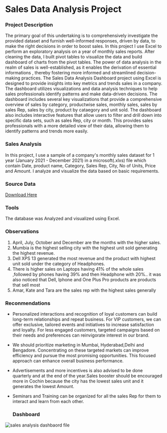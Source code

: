 # Sales Data Analysis Project


### Project Description

The primary goal of this undertaking is to comprehensively investigate the provided dataset and furnish well-informed responses, driven by data, to make the right decisions in order to boost sales.
In this project I use Excel to perform an exploratory analysis on a year of monthly sales reports. After cleaning the data, I built pivot tables to visualize the data and build dashboard of charts from the pivot tables. The power of data analysis in the realm of sales is well-established, as it enables the derivation of essential informations , thereby fostering more informed and streamlined decision-making practices.
The Sales Data Analysis Dashboard project using Excel is designed to provide insights into key metrics and trends sales in a company. The dashboard utilizes visualizations and data analysis techniques to help sales professionals identify patterns and make data-driven decisions. The dashboard includes several key visualizations that provide a comprehensive overview of sales by category, productwise sales, monthly sales, sales by sales Rep, sales by city, product by cataegory and unit sold.
The dashboard also includes interactive features that allow users to filter and drill down into specific data sets, such as sales Rep, city or month. This provides sales professionals with a more detailed view of their data, allowing them to identify patterns and trends more easily.


### Sales Analysis

In this project, I use a sample of a company's monthly sales dataset for 1 year (January 2021 - December 2021) in a microsoft(.xlxs) file which contain Date, product name, Category, Sales Rep, City, No of Units, Price and Amount. I analyze and visualize the data based on basic requirements.


### Source Data

[Download Here](https://www.youtube.com/redirect?event=video_description&redir_token=QUFFLUhqbXc2OEpqQ1RjdEdYc2pjYlRiSlJWRW11cFNsZ3xBQ3Jtc0tsellyQ3JuSUhKVTJxWmd2cFhVNWVGc1hRMHdmWmQxZTB1b2JMRWJjY2ZvQi1pYkJsOWhybVhLUDZSYkhjUXpZNkM1a3JFSUxjY0ZlaUY2ZTVaNGpsLWJuNHVURkQtb1NDbDNpODlaTHIzOVVBUjN3RQ&q=https%3A%2F%2Fdocs.google.com%2Fspreadsheets%2Fd%2F10jiJ0OOildRVm8sLc1qtP8vIurTZ7jqa%2Fedit%3Fusp%3Dsharing%26ouid%3D117553288234376939891%26rtpof%3Dtrue%26sd%3Dtrue&v=zk0_MUuCpYw)


### Tools

The database was Analyzed and visualized using Excel.

### Observations


1.	April, July, October and December are the months with the higher sales. 
2.	Mumbia is the highest selling city with the highest unit sold generating the highest revenue.
3.	Dell XPS 13 generated the most revenue and the product with highest unit sold under the category of Headphones.
4.	There is higher sales on Laptops having 41% of the whole sales ,followed by phones having 39% and then Headphone with 20%.. it was also noticed that Dell, Iphone and One Plus Pro products are products that sell most
5.	Amar, Kate and Tara are the sales rep with the highest sales generally


### Reconmendations

- Personalized interactions and recognition of loyal customers can build long-term relationships and repeat business. For VIP customers, we can offer exclusive, tailored events and initiatives to increase satisfaction and loyalty. For less engaged customers, targeted campaigns based on their needs and preferences can reinvigorate interest in our brand.

- We should prioritize marketing in Mumbai, Hyderabad,Delhi and Bengadore. Concentrating on these targeted markets can improve efficiency and pursue the most promising opportunities. This focused approach can enhance overall business performance.

- Advertisements and more incentives is also advised to be done quarterly and at the end of the year.Sales booster should be encouraged more in Cochin because the city has the lowest sales unit and it generates the lowest Amount.

- Seminars and Training can be organized for all the sales Rep for them to interact and learn from each other.


  ### Dashboard

  
![sales analysis dashbaord file](https://github.com/ADETOLAADEBANJI/Sales-Data-Analysis-Project-/assets/149164492/5a3c0e62-32a1-49bf-9585-e990011850cb)
